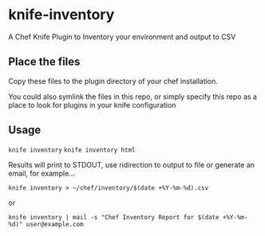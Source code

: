 knife-inventory
===============

A Chef Knife Plugin to Inventory your environment and output to CSV


## Place the files

Copy these files to the plugin directory of your chef installation.

You could also symlink the files in this repo, or simply specify this repo as a place to look for plugins in your knife configuration

## Usage

`knife inventory`
`knife inventory html`

Results will print to STDOUT, use ridirection to output to file or generate an email, for example...

`knife inventory > ~/chef/inventory/$(date +%Y-%m-%d).csv`

or

`knife inventory | mail -s "Chef Inventory Report for $(date +%Y-%m-%d)" user@example.com`
